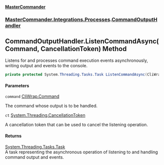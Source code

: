 #### [MasterCommander](MasterCommander.md 'MasterCommander')
### [MasterCommander.Integrations.Processes](MasterCommander.md#MasterCommander.Integrations.Processes 'MasterCommander.Integrations.Processes').[CommandOutputHandler](CommandOutputHandler.md 'MasterCommander.Integrations.Processes.CommandOutputHandler')

## CommandOutputHandler.ListenCommandAsync(Command, CancellationToken) Method

Listens for and processes command execution events asynchronously, writing output and events to the console.

```csharp
private protected System.Threading.Tasks.Task ListenCommandAsync(CliWrap.Command command, System.Threading.CancellationToken ct);
```
#### Parameters

<a name='MasterCommander.Integrations.Processes.CommandOutputHandler.ListenCommandAsync(CliWrap.Command,System.Threading.CancellationToken).command'></a>

`command` [CliWrap.Command](https://docs.microsoft.com/en-us/dotnet/api/CliWrap.Command 'CliWrap.Command')

The command whose output is to be handled.

<a name='MasterCommander.Integrations.Processes.CommandOutputHandler.ListenCommandAsync(CliWrap.Command,System.Threading.CancellationToken).ct'></a>

`ct` [System.Threading.CancellationToken](https://docs.microsoft.com/en-us/dotnet/api/System.Threading.CancellationToken 'System.Threading.CancellationToken')

A cancellation token that can be used to cancel the listening operation.

#### Returns
[System.Threading.Tasks.Task](https://docs.microsoft.com/en-us/dotnet/api/System.Threading.Tasks.Task 'System.Threading.Tasks.Task')  
A task representing the asynchronous operation of listening to and handling command output and events.